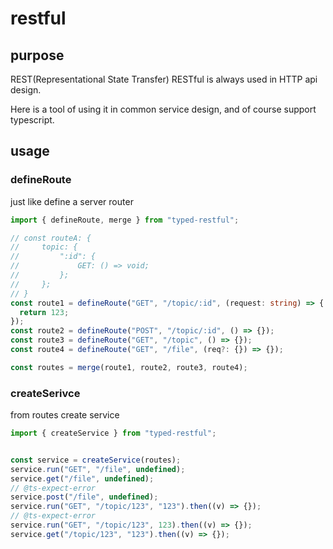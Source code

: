 # restful

## purpose

REST(Representational State Transfer) RESTful is always used in HTTP api design.

Here is a tool of using it in common service design, and of course support typescript.

## usage

### defineRoute

just like define a server router

```typescript
import { defineRoute, merge } from "typed-restful";

// const routeA: {
//     topic: {
//         ":id": {
//             GET: () => void;
//         };
//     };
// }
const route1 = defineRoute("GET", "/topic/:id", (request: string) => {
  return 123;
});
const route2 = defineRoute("POST", "/topic/:id", () => {});
const route3 = defineRoute("GET", "/topic", () => {});
const route4 = defineRoute("GET", "/file", (req?: {}) => {});

const routes = merge(route1, route2, route3, route4);
```

### createSerivce

from routes create service

```typescript
import { createService } from "typed-restful";


const service = createService(routes);
service.run("GET", "/file", undefined);
service.get("/file", undefined);
// @ts-expect-error
service.post("/file", undefined);
service.run("GET", "/topic/123", "123").then((v) => {});
// @ts-expect-error
service.run("GET", "/topic/123", 123).then((v) => {});
service.get("/topic/123", "123").then((v) => {});
```

<!-- ### middleware

you can add middleware to every route

```typescript
import { createService } from "typed-restful";

const service = createService(routes, [async function (request, next) {
  // you can do something to options
  const response = await next(request);
  // you can do something to response
  return response;
}]);

// add service by fork a new service

const forked = service.fork([async function (request, next) {
  // you can do something to options
  const response = await next(request);
  // you can do something to response
  return response;
}]);
``` -->
